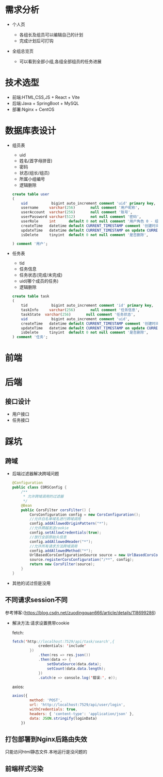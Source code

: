 # 需求分析

- 个人页
  - 各组长及组员可以编辑自己的计划
  - 完成计划后可打钩

- 全组总览页
  - 可以看到全部小组,各组全部组员的任务进展

# 技术选型

- 前端:HTML,CSS,JS + React + Vite
- 后端:Java + SpringBoot + MySQL
- 部署:Nginx + CentOS

# 数据库表设计

- 组员表
  - uid
  - 姓名(首字母拼音)
  - 密码
  - 状态(组长/组员)
  - 所属小组编号
  - 逻辑删除
  
  ```sql
  create table user
  (
      uid           bigint auto_increment comment 'uid' primary key,
      username     varchar(256)       null comment '用户昵称',
      userAccount  varchar(256)       null comment '账号',
      userPassword varchar(512)       not null comment '密码',
      userRole     int      default 0 not null comment '用户角色 0 - 组员 1 - 组长 2 - 导师',
      createTime   datetime default CURRENT_TIMESTAMP comment '创建时间',
      updateTime   datetime default CURRENT_TIMESTAMP on update CURRENT_TIMESTAMP,
      isDelete     tinyint  default 0 not null comment '是否删除',
  
  ) comment '用户';
  ```
  
  
  
- 任务表
  - tid
  - 任务信息
  - 任务状态(完成/未完成)
  - uid(哪个成员的任务)
  - 逻辑删除
  
  ```sql
  create table task
  (
      tid           bigint auto_increment comment 'id' primary key,
      taskInfo     varchar(256)       null comment '任务信息',
      taskState  varchar(256)       null comment '任务状态',
      uid           bigint auto_increment comment 'uid',
      createTime   datetime default CURRENT_TIMESTAMP comment '创建时间',
      updateTime   datetime default CURRENT_TIMESTAMP on update CURRENT_TIMESTAMP,
      isDelete     tinyint  default 0 not null comment '是否删除',
  ) comment '任务';
  ```
  



# 前端



# 后端

## 接口设计

- 用户接口
- 任务接口

# 踩坑

## 跨域

- 后端过滤器解决跨域问题

  ```java
  @Configuration
  public class CORSConfig {
      /**
       * 允许跨域调用的过滤器
       */
      @Bean
      public CorsFilter corsFilter() {
          CorsConfiguration config = new CorsConfiguration();
          //允许白名单域名进行跨域调用
          config.addAllowedOriginPattern("*");
          //允许跨越发送cookie
          config.setAllowCredentials(true);
          //放行全部原始头信息
          config.addAllowedHeader("*");
          //允许所有请求方法跨域调用
          config.addAllowedMethod("*");
          UrlBasedCorsConfigurationSource source = new UrlBasedCorsConfigurationSource();
          source.registerCorsConfiguration("/**", config);
          return new CorsFilter(source);
      }
  }
  ```

- 其他的试过但是没用

## 不同请求session不同

参考博客:(https://blog.csdn.net/zuodingquan666/article/details/118699286)

- 解决方法:请求设置携带cookie

  fetch:

  ```java
  fetch('http://localhost:7529/api/task/search',{
              credentials: 'include'
          })
              .then(res => res.json())
              .then(data => {
                  setDataSource(data.data);
                  setCount(data.data.length);
              })
              .catch(e => console.log('错误:', e));
  ```

  axios:

  ```javascript
  axios({
          method: 'POST',
          url: 'http://localhost:7529/api/user/login',
          withCredentials: true,
          headers: { 'content-type': 'application/json' },
          data: JSON.stringify(loginData)
      })
  ```

## 打包部署到Nginx后路由失效

只能访问html静态文件.本地运行是没问题的

## 前端样式污染